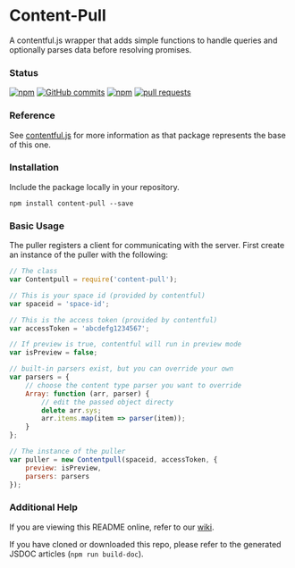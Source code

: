 # Content-Pull

A contentful.js wrapper that adds simple functions to handle queries and optionally parses data before resolving promises.

### Status

[![npm](https://img.shields.io/npm/v/content-pull.svg?maxAge=86400&style=flat-square)]()
[![GitHub commits](https://img.shields.io/github/commits-since/remedyhealth/content-pull/v1.0.0.svg?maxAge=86400&style=flat-square)]()
[![npm](https://img.shields.io/npm/l/content-pull.svg?maxAge=2592000&style=flat-square)]()
[![pull requests](https://img.shields.io/badge/pull%20requests-accepting-brightgreen.svg?style=flat-square)]()

### Reference

See [contentful.js](https://github.com/contentful/contentful.js) for more information as that package represents the base of this one.

### Installation

Include the package locally in your repository.

`npm install content-pull --save`

### Basic Usage

The puller registers a client for communicating with the server. First create an instance of the puller with the following:

```javascript
// The class
var Contentpull = require('content-pull');

// This is your space id (provided by contentful)
var spaceid = 'space-id';

// This is the access token (provided by contentful)
var accessToken = 'abcdefg1234567';

// If preview is true, contentful will run in preview mode
var isPreview = false;

// built-in parsers exist, but you can override your own
var parsers = {
    // choose the content type parser you want to override
    Array: function (arr, parser) {
        // edit the passed object directy
        delete arr.sys;
        arr.items.map(item => parser(item));
    }
};

// The instance of the puller
var puller = new Contentpull(spaceid, accessToken, {
    preview: isPreview,
    parsers: parsers
});
```

### Additional Help

If you are viewing this README online, refer to our [wiki](https://github.com/remedyhealth/content-pull/wiki).

If you have cloned or downloaded this repo, please refer to the generated JSDOC articles (`npm run build-doc`).
